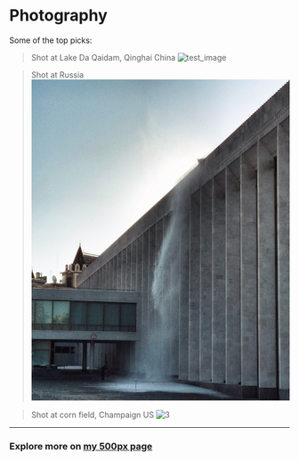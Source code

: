 <!-- ---
layout: post
--- -->

# Photography

Some of the top picks:

> Shot at Lake Da Qaidam, Qinghai China
![test_image](../assets/img/1.jpg)

> Shot at Russia
![2](../assets/img/2.jpg)

> Shot at corn field, Champaign US
![3](../assets/img/star_trails.jpg)

---
### Explore more on [my 500px page](https://500px.com/zbao98)
